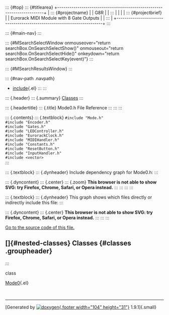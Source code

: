 ::: {#top}
::: {#titlearea}
+-----------------------------------------------------------------------+
| ::: {#projectname}                                                    |
| G8R                                                                   |
| :::                                                                   |
|                                                                       |
| ::: {#projectbrief}                                                   |
| Eurorack MIDI Module with 8 Gate Outputs                              |
| :::                                                                   |
+-----------------------------------------------------------------------+
:::

::: {#main-nav}
:::

::: {#MSearchSelectWindow onmouseover="return searchBox.OnSearchSelectShow()" onmouseout="return searchBox.OnSearchSelectHide()" onkeydown="return searchBox.OnSearchSelectKey(event)"}
:::

::: {#MSearchResultsWindow}
:::

::: {#nav-path .navpath}
-   [include](dir_d44c64559bbebec7f509842c48db8b23.html){.el}
:::
:::

::: {.header}
::: {.summary}
[Classes](#nested-classes)
:::

::: {.headertitle}
::: {.title}
Mode0.h File Reference
:::
:::
:::

::: {.contents}
::: {.textblock}
`#include "Mode.h"`\
`#include "Encoder.h"`\
`#include "Gates.h"`\
`#include "LEDController.h"`\
`#include "EurorackClock.h"`\
`#include "MIDIHandler.h"`\
`#include "Constants.h"`\
`#include "ResetButton.h"`\
`#include "InputHandler.h"`\
`#include <vector>`\
:::

::: {.textblock}
::: {.dynheader}
Include dependency graph for Mode0.h:
:::

::: {.dyncontent}
::: {.center}
::: {.zoom}
**This browser is not able to show SVG: try Firefox, Chrome, Safari, or
Opera instead.**
:::
:::
:::
:::

::: {.textblock}
::: {.dynheader}
This graph shows which files directly or indirectly include this file:
:::

::: {.dyncontent}
::: {.center}
**This browser is not able to show SVG: try Firefox, Chrome, Safari, or
Opera instead.**
:::
:::
:::

[Go to the source code of this file.](Mode0_8h_source.html)

[]{#nested-classes} Classes {#classes .groupheader}
---------------------------
:::

class  

[Mode0](classMode0.html){.el}

 

------------------------------------------------------------------------

[Generated by [![doxygen](doxygen.svg){.footer width="104"
height="31"}](https://www.doxygen.org/index.html) 1.9.1]{.small}
